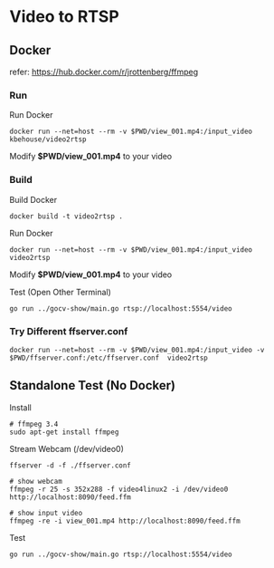 # Video to RTSP

## Docker 

refer: https://hub.docker.com/r/jrottenberg/ffmpeg

### Run

Run Docker 
```
docker run --net=host --rm -v $PWD/view_001.mp4:/input_video  kbehouse/video2rtsp
```

Modify **$PWD/view_001.mp4** to your video 


### Build 

Build Docker
```
docker build -t video2rtsp .
```

Run Docker 
```
docker run --net=host --rm -v $PWD/view_001.mp4:/input_video  video2rtsp
```

Modify **$PWD/view_001.mp4** to your video 

Test (Open Other Terminal)
```
go run ../gocv-show/main.go rtsp://localhost:5554/video
```

### Try Different ffserver.conf

```
docker run --net=host --rm -v $PWD/view_001.mp4:/input_video -v $PWD/ffserver.conf:/etc/ffserver.conf  video2rtsp
```


## Standalone Test (No Docker)

Install
```
# ffmpeg 3.4
sudo apt-get install ffmpeg
```

Stream Webcam (/dev/video0)
```
ffserver -d -f ./ffserver.conf

# show webcam
ffmpeg -r 25 -s 352x288 -f video4linux2 -i /dev/video0 http://localhost:8090/feed.ffm

# show input video
ffmpeg -re -i view_001.mp4 http://localhost:8090/feed.ffm
```

Test
```
go run ../gocv-show/main.go rtsp://localhost:5554/video
```

